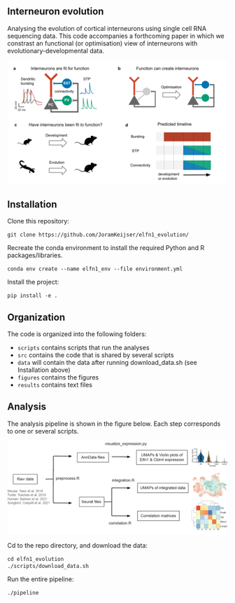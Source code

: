 ## Interneuron evolution
Analysing the evolution of cortical interneurons using single cell RNA sequencing data. This code accompanies a forthcoming paper in which we constrast an functional (or optimisation) view of interneurons with evolutionary-developmental data. 

![figure1](./figures/paper_figs/figure1.png)

## Installation

Clone this repository:
```
git clone https://github.com/JoramKeijser/elfn1_evolution/
```
Recreate the conda environment to install the required Python and R packages/libraries. 
```
conda env create --name elfn1_env --file environment.yml
```
Install the project:
```
pip install -e .
```

## Organization
The code is organized into the following folders:

- `scripts` contains scripts that run the analyses
- `src` contains the code that is shared by several scripts
- `data` will contain the data after running download_data.sh (see Installation above)
- `figures` contains the figures
- `results` contains text files 
 
## Analysis 

The analysis pipeline is shown in the figure below. Each step corresponds to one or several scripts. 

![figures1](./figures/paper_figs/figures1.png)

Cd to the repo directory, and download the data:
```
cd elfn1_evolution
./scripts/download_data.sh
```
Run the entire pipeline:
```
./pipeline
``` 
